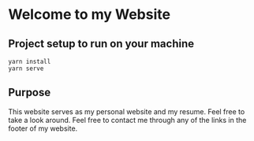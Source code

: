 # Welcome to my Website

## Project setup to run on your machine
```
yarn install
yarn serve
```
## Purpose
 This website serves as my personal website and my resume. Feel free to take a look around. Feel free to contact me through any of the links in the footer of my website.

